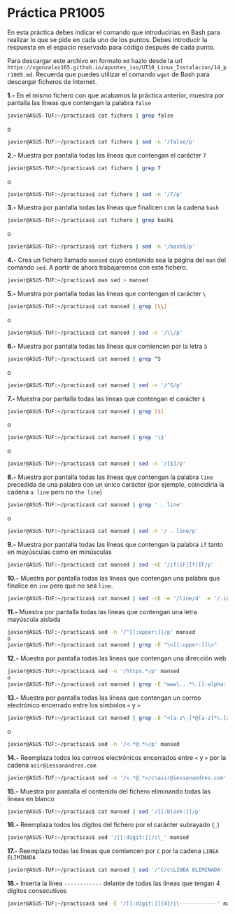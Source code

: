 # Práctica PR1005

En esta práctica debes indicar el comando que introducirías en Bash para realizar lo que se pide en cada uno de los puntos. Debes introducir la respuesta en el espacio reservado para código después de cada punto.

Para descargar este archivo en formato `md` hazlo desde la url `https://vgonzalez165.github.io/apuntes_iso/UT10_Linux_Instalacion/14_pr1005.md`. Recuerda que puedes utilizar el comando `wget` de Bash para descargar ficheros de Internet.

**1.-** En el mismo fichero con que acabamos la práctica anterior, muestra por pantalla las líneas que contengan la palabra `false`
```bash
javier@ASUS-TUF:~/practicas$ cat fichero | grep false
```
o
```bash
javier@ASUS-TUF:~/practicas$ cat fichero | sed -n '/false/p'
```
**2.-** Muestra por pantalla todas las líneas que contengan el carácter `7`
```bash
javier@ASUS-TUF:~/practicas$ cat fichero | grep 7
```
o
```bash
javier@ASUS-TUF:~/practicas$ cat fichero | sed -n '/7/p'
```
**3.-** Muestra por pantalla todas las líneas que finalicen con la cadena `bash`
```bash
javier@ASUS-TUF:~/practicas$ cat fichero | grep bash$
```
o
```bash
javier@ASUS-TUF:~/practicas$ cat fichero | sed -n '/bash$/p'
```
**4.-** Crea un fichero llamado `mansed` cuyo contenido sea la página del `man` del comando `sed`. A partir de ahora trabajaremos con este fichero.
```bash
javier@ASUS-TUF:~/practicas$ man sed > mansed
```
**5.-** Muestra por pantalla todas las líneas que contengan el carácter `\`
```bash
javier@ASUS-TUF:~/practicas$ cat mansed | grep [\\]
```
o
```bash
javier@ASUS-TUF:~/practicas$ cat mansed | sed -n '/\\/p'
```
**6.-** Muestra por pantalla todas las líneas que comiencen por la letra `S`
```bash
javier@ASUS-TUF:~/practicas$ cat mansed | grep ^S
```
o
```bash
javier@ASUS-TUF:~/practicas$ cat mansed | sed -n '/^S/p'
```
**7.-** Muestra por pantalla todas las líneas que contengan el carácter `$`
```bash
javier@ASUS-TUF:~/practicas$ cat mansed | grep [$]
```
o
```bash
javier@ASUS-TUF:~/practicas$ cat mansed | grep '\$'
```
o
```bash
javier@ASUS-TUF:~/practicas$ cat mansed | sed -n '/[$]/p'
```
**8.-** Muestra por pantalla todas las líneas que contengan la palabra `line` precedida de una palabra con un único carácter (por ejemplo, coincidiría la cadena `a line` pero no `the line`)
```bash
javier@ASUS-TUF:~/practicas$ cat mansed | grep ' . line'
```
o
```bash
javier@ASUS-TUF:~/practicas$ cat mansed | sed -n '/ . line/p'
```
**9.-** Muestra por pantalla todas las líneas que contengan la palabra `if` tanto en mayúsculas como en minúsculas
```bash
javier@ASUS-TUF:~/practicas$ cat mansed | sed -nE '/if|iF|If|IF/p'
```
**10.-** Muestra por pantalla todas las líneas que contengan una palabra que finalice en `ine` pero que no sea `line`.
```bash
javier@ASUS-TUF:~/practicas$ cat mansed | sed -nE -e '/line/d' -e '/.ine/p'
```
**11.-** Muestra por pantalla todas las líneas que contengan una letra mayúscula aislada
```bash
javier@ASUS-TUF:~/practicas$ sed -n '/^[[:upper:]]/p' mansed
o
javier@ASUS-TUF:~/practicas$ cat mansed | grep -E "\<[[:upper:]]\>"
```
**12.-** Muestra por pantalla todas las líneas que contengan una dirección web
```bash
javier@ASUS-TUF:~/practicas$ sed -n '/https.*/p' mansed
o
javier@ASUS-TUF:~/practicas$ cat mansed | grep -E "www\...*\.[[:alpha:]]{3}"
```
**13.-** Muestra por pantalla todas las líneas que contengan un correo electrónico encerrado entre los símbolos `<` y `>`
```bash
javier@ASUS-TUF:~/practicas$ cat mansed | grep -E "<[a-z\-]*@[a-z]*\.[a-z]{2,3}*>"
```
o
```bash
javier@ASUS-TUF:~/practicas$ sed -n '/<.*@.*>/p' mansed
```
**14.-** Reemplaza todos los correos electrónicos encerrados entre `<` y `>` por la cadena `asir@iessanandres.com`
```bash
javier@ASUS-TUF:~/practicas$ sed -n '/<.*@.*>/c\asir@iessanandres.com' mansed
```
**15.-** Muestra por pantalla el contenido del fichero eliminando todas las líneas en blanco 
```bash
javier@ASUS-TUF:~/practicas$ cat mansed | sed '/[[:blank:]]/p'
```
**16.-** Reemplaza todos los dígitos del fichero por el carácter subrayado (`_`)
```bash
javier@ASUS-TUF:~/practicas$ sed '/[[:digit:]]/c\_' mansed
```
**17.-** Reemplaza todas las líneas que comiencen por `C` por la cadena `LINEA ELIMINADA`
```bash
javier@ASUS-TUF:~/practicas$ cat mansed | sed '/^C/c\LINEA ELIMINADA'
```
**18.-** Inserta la línea `------------` delante de todas las líneas que tengan 4 dígitos consecutivos
```bash
javier@ASUS-TUF:~/practicas$ sed -E '/[[:digit:]]{4}/i\------------' mansed
```